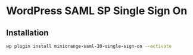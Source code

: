# WordPress SAML SP Single Sign On

<!--
https://www.tirasa.net/en/blog/wordpress-and-openam-saml-federation
https://plugins.miniorange.com/openam-as-idp-for-wordpress
https://plugins.miniorange.com/saml-single-sign-on-sso-wordpress-using-openam
https://forum.forgerock.com/2014/10/wordpress-openam-authentication-plugin/

https://github.com/pantheon-systems/wp-saml-auth
https://github.com/humanmade/wp-simple-saml
-->

## Installation

```sh
wp plugin install miniorange-saml-20-single-sign-on --activate
```

<!-- ## Docs

### Add Field

1. Custom Fields
2. Field Groups -> Add New
   - Title: Posts
   - Add Field
     - Field Label: Order
     - Field Name: order
     - Field Type: Number
   - Publish -->
